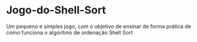 # Jogo-do-Shell-Sort
Um pequeno e simples jogo, com o objetivo de ensinar de forma prática de como funciona o algoritmo de ordenação Shell Sort
